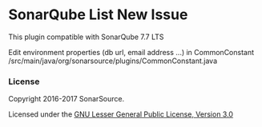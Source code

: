 SonarQube List New Issue 
==========

This plugin compatible with SonarQube 7.7 LTS

Edit environment properties (db url, email address ...) in CommonConstant
 /src/main/java/org/sonarsource/plugins/CommonConstant.java


### License

Copyright 2016-2017 SonarSource.

Licensed under the [GNU Lesser General Public License, Version 3.0](http://www.gnu.org/licenses/lgpl.txt)

